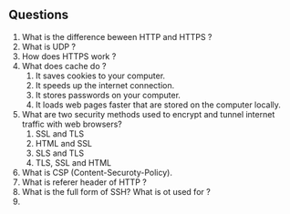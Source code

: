 ## Questions

1.  What is the difference beween HTTP and HTTPS ?
2.  What is UDP ?
3.  How does HTTPS work ?
4.  What does cache do ?
    1.  It saves cookies to your computer.
    2.  It speeds up the internet connection.
    3.  It stores passwords on your computer.
    4.  It loads web pages faster that are stored on the computer locally.
5.  What are two security methods used to encrypt and tunnel internet traffic with    web browsers?
    1.  SSL and TLS
    2.  HTML and SSL
    3.  SLS and TLS
    4.  TLS, SSL and HTML
6.  What is CSP (Content-Securoty-Policy).
7.  What is referer header of HTTP ?
8.  What is the full form of SSH? What is ot used for ?
9.  
